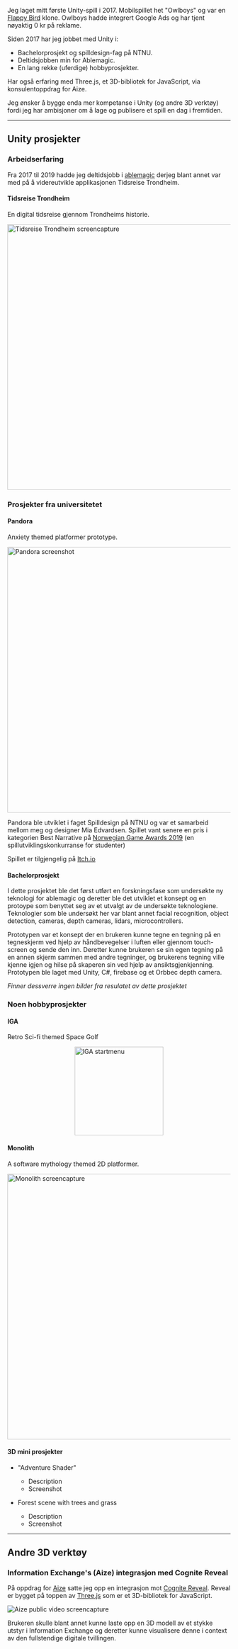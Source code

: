 
Jeg laget mitt første Unity-spill i 2017. Mobilspillet het "Owlboys" og var en [Flappy Bird](https://en.wikipedia.org/wiki/Flappy_Bird) klone. Owlboys hadde integrert Google Ads og har tjent nøyaktig 0 kr på reklame. 

Siden 2017 har jeg jobbet med Unity i:
- Bachelorprosjekt og spilldesign-fag på NTNU.
- Deltidsjobben min for Ablemagic.
- En lang rekke (uferdige) hobbyprosjekter.

Har også erfaring med Three.js, et 3D-bibliotek for JavaScript, via konsulentoppdrag for Aize. 

Jeg ønsker å bygge enda mer kompetanse i Unity (og andre 3D verktøy) fordi jeg har ambisjoner om å lage og publisere et spill en dag i fremtiden. 

---
## Unity prosjekter

### Arbeidserfaring

Fra 2017 til 2019 hadde jeg deltidsjobb i [ablemagic](https://www.ablemagic.no/) derjeg blant annet var med på å videreutvikle applikasjonen Tidsreise Trondheim. 

#### Tidsreise Trondheim

En digital tidsreise gjennom Trondheims historie.

<img src="/Experience-with-Unity-and-other-3D-software/assets/images/tidsreise-trondheim.gif" alt="Tidsreise Trondheim screencapture" style="display:block;width:600px;margin:0 auto;"/>


### Prosjekter fra universitetet



#### Pandora

Anxiety themed platformer prototype.

<img src="/Experience-with-Unity-and-other-3D-software/assets/images/pandora.png" alt="Pandora screenshot" style="display:block;width:600px;margin:0 auto;"/>

Pandora ble utviklet i faget Spilldesign på NTNU og var et samarbeid mellom meg og designer Mia Edvardsen. Spillet vant senere en pris i kategorien Best Narrative på [Norwegian Game Awards 2019](https://www.gameawards.no/) (en spillutviklingskonkurranse for studenter) 

Spillet er tilgjengelig på [Itch.io](https://andnord.itch.io/pandora)

#### Bachelorprosjekt

I dette prosjektet ble det først utført en forskningsfase som undersøkte ny teknologi for ablemagic og deretter ble det utviklet et konsept og en protoype som benyttet seg av et utvalgt av de undersøkte teknologiene. Teknologier som ble undersøkt her var blant annet facial recognition, object detection, cameras, depth cameras, lidars, microcontrollers.

Prototypen var et konsept der en brukeren kunne tegne en tegning på en tegneskjerm ved hjelp av håndbevegelser i luften eller gjennom touch-screen og sende den inn. Deretter kunne brukeren se sin egen tegning på en annen skjerm sammen med andre tegninger, og brukerens tegning ville kjenne igjen og hilse på skaperen sin ved hjelp av ansiktsgjenkjenning. Prototypen ble laget med Unity, C#, firebase og et Orbbec depth camera.

*Finner dessverre ingen bilder fra resulatet av dette prosjektet*

### Noen hobbyprosjekter

#### IGA 
Retro Sci-fi themed Space Golf

<img src="/Experience-with-Unity-and-other-3D-software/assets/images/iga.jpg" alt="IGA startmenu" style="display:block;width:200px;margin:0 auto;"/>

#### Monolith
A software mythology themed 2D platformer.  

<img src="/Experience-with-Unity-and-other-3D-software/assets/images/monolith.gif" alt="Monolith screencapture" style="display:block;width:600px;margin:0 auto;"/>

#### 3D mini prosjekter

- "Adventure Shader"
    - Description
    - Screenshot

- Forest scene with trees and grass
    - Description
    - Screenshot

---
## Andre 3D verktøy

### Information Exchange's (Aize) integrasjon med Cognite Reveal

På oppdrag for [Aize](https://www.aize.io/how-it-works) satte jeg opp en integrasjon mot [Cognite Reveal](https://cognitedata.github.io/reveal-docs/docs). Reveal er bygget på toppen av [Three.js](https://threejs.org/) som er et 3D-bibliotek for JavaScript. 

<img src="/Experience-with-Unity-and-other-3D-software/assets/images/aize-model-viewer.gif" alt="Aize public video screencapture" style="display:block;margin:0 auto;"/>

Brukeren skulle blant annet kunne laste opp en 3D modell av et stykke utstyr i Information Exchange og deretter kunne visualisere denne i context av den fullstendige digitale tvillingen.

